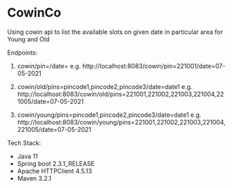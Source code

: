 # CowinCo
 Using cowin api to list the available slots on given date in particular area for Young and Old

Endpoints:
 1. cowin/pin=<pin>/date=<date>
 e.g. http://localhost:8083/cowin/pin=221001/date=07-05-2021
 
 2. cowin/old/pins=pincode1,pincode2,pincode3/date=date1
 e.g. http://localhost:8083/cowin/old/pins=221001,221002,221003,221004,221005/date=07-05-2021
 
 3. cowin/young/pins=pincode1,pincode2,pincode3/date=date1
 e.g. http://localhost:8083/cowin/young/pins=221001,221002,221003,221004,221005/date=07-05-2021

Tech Stack:
 - Java 11
 - Spring boot 2.3.1_RELEASE
 - Apache HTTPClient 4.5.13
 - Maven 3.2.1
